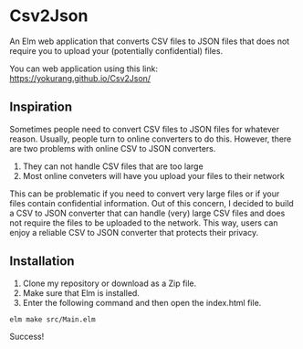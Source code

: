 # Csv2Json
An Elm web application that converts CSV files to JSON files that does not require you to upload your (potentially confidential) files.

You can web application using this link: https://yokurang.github.io/Csv2Json/

## Inspiration 
Sometimes people need to convert CSV files to JSON files for whatever reason. Usually, people turn to online converters to do this. However, there are two problems with online CSV to JSON converters.

1) They can not handle CSV files that are too large
2) Most online conveters will have you upload your files to their network 

This can be problematic if you need to convert very large files or if your files contain confidential information. Out of this concern, I decided to build a CSV to JSON converter that can handle (very) large CSV files and does not require the files to be uploaded to the network. This way, users can enjoy a reliable CSV to JSON converter that protects their privacy. 

## Installation 
1) Clone my repository or download as a Zip file. 
2) Make sure that Elm is installed. 
3) Enter the following command and then open the index.html file.

```
elm make src/Main.elm
```

Success!
